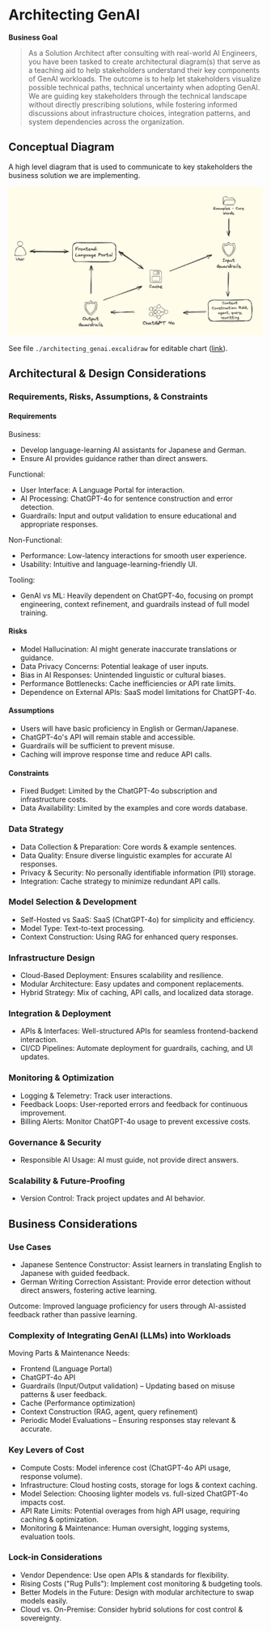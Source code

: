 # Architecting GenAI

**Business Goal** 

>As a Solution Architect after consulting with real-world AI Engineers, you have
been tasked to create architectural diagram(s) that serve as a teaching aid to
help stakeholders understand their key components of GenAI workloads. The
outcome is to help let stakeholders visualize possible technical paths,
technical uncertainty when adopting GenAI. We are guiding key stakeholders
through the technical landscape without directly prescribing solutions, while
fostering informed discussions about infrastructure choices, integration
patterns, and system dependencies across the organization.

## Conceptual Diagram

A high level diagram that is used to communicate to key stakeholders the
business solution we are implementing.

![GenAI Architecture](./images/GenAIArchitecture.png)

See file `./architecting_genai.excalidraw` for editable chart
([link](./architecting_genai.excalidraw)).

## Architectural & Design Considerations

### Requirements, Risks, Assumptions, & Constraints

#### Requirements

Business:
- Develop language-learning AI assistants for Japanese and German.
- Ensure AI provides guidance rather than direct answers.

Functional:
- User Interface: A Language Portal for interaction.
- AI Processing: ChatGPT-4o for sentence construction and error detection.
- Guardrails: Input and output validation to ensure educational and appropriate
  responses.

Non-Functional:
- Performance: Low-latency interactions for smooth user experience.
- Usability: Intuitive and language-learning-friendly UI.

Tooling:
- GenAI vs ML: Heavily dependent on ChatGPT-4o, focusing on prompt engineering,
  context refinement, and guardrails instead of full model training.

#### Risks

- Model Hallucination: AI might generate inaccurate translations or guidance.
- Data Privacy Concerns: Potential leakage of user inputs.
- Bias in AI Responses: Unintended linguistic or cultural biases.
- Performance Bottlenecks: Cache inefficiencies or API rate limits.
- Dependence on External APIs: SaaS model limitations for ChatGPT-4o.

#### Assumptions

- Users will have basic proficiency in English or German/Japanese.
- ChatGPT-4o's API will remain stable and accessible.
- Guardrails will be sufficient to prevent misuse.
- Caching will improve response time and reduce API calls.

#### Constraints

- Fixed Budget: Limited by the ChatGPT-4o subscription and infrastructure costs.
- Data Availability: Limited by the examples and core words database.

### Data Strategy

- Data Collection & Preparation: Core words & example sentences.
- Data Quality: Ensure diverse linguistic examples for accurate AI responses.
- Privacy & Security: No personally identifiable information (PII) storage.
- Integration: Cache strategy to minimize redundant API calls.

### Model Selection & Development

- Self-Hosted vs SaaS: SaaS (ChatGPT-4o) for simplicity and efficiency.
- Model Type: Text-to-text processing.
- Context Construction: Using RAG for enhanced query responses.

### Infrastructure Design

- Cloud-Based Deployment: Ensures scalability and resilience.
- Modular Architecture: Easy updates and component replacements.
- Hybrid Strategy: Mix of caching, API calls, and localized data storage.

### Integration & Deployment

- APIs & Interfaces: Well-structured APIs for seamless frontend-backend
  interaction.
- CI/CD Pipelines: Automate deployment for guardrails, caching, and UI updates.

### Monitoring & Optimization

- Logging & Telemetry: Track user interactions.
- Feedback Loops: User-reported errors and feedback for continuous improvement.
- Billing Alerts: Monitor ChatGPT-4o usage to prevent excessive costs.

### Governance & Security

- Responsible AI Usage: AI must guide, not provide direct answers.

### Scalability & Future-Proofing

- Version Control: Track project updates and AI behavior.

## Business Considerations

### Use Cases

- Japanese Sentence Constructor: Assist learners in translating English to
  Japanese with guided feedback.
- German Writing Correction Assistant: Provide error detection without direct
  answers, fostering active learning.

Outcome: Improved language proficiency for users through AI-assisted feedback
rather than passive learning.

### Complexity of Integrating GenAI (LLMs) into Workloads

Moving Parts & Maintenance Needs:
- Frontend (Language Portal)
- ChatGPT-4o API
- Guardrails (Input/Output validation) – Updating based on misuse patterns &
  user feedback.
- Cache (Performance optimization)
- Context Construction (RAG, agent, query refinement)
- Periodic Model Evaluations – Ensuring responses stay relevant & accurate.

###  Key Levers of Cost

- Compute Costs: Model inference cost (ChatGPT-4o API usage, response volume).
- Infrastructure: Cloud hosting costs, storage for logs & context caching.
- Model Selection: Choosing lighter models vs. full-sized ChatGPT-4o impacts
  cost.
- API Rate Limits: Potential overages from high API usage, requiring caching &
  optimization.
- Monitoring & Maintenance: Human oversight, logging systems, evaluation tools.

### Lock-in Considerations

- Vendor Dependence: Use open APIs & standards for flexibility.
- Rising Costs ("Rug Pulls"): Implement cost monitoring & budgeting tools.
- Better Models in the Future: Design with modular architecture to swap models
  easily.
- Cloud vs. On-Premise: Consider hybrid solutions for cost control &
  sovereignty.
